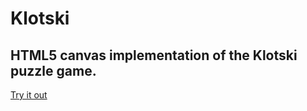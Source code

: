 # Klotski
## HTML5 canvas implementation of the Klotski puzzle game. 

[Try it out](https://matvs.github.io/klotski/)
